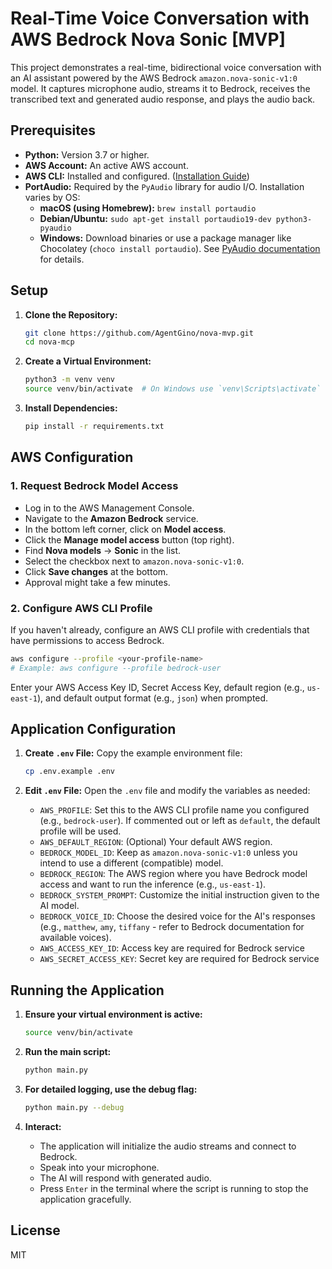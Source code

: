 # Real-Time Voice Conversation with AWS Bedrock Nova Sonic [MVP]

This project demonstrates a real-time, bidirectional voice conversation with an AI assistant powered by the AWS Bedrock `amazon.nova-sonic-v1:0` model. It captures microphone audio, streams it to Bedrock, receives the transcribed text and generated audio response, and plays the audio back.

## Prerequisites

*   **Python:** Version 3.7 or higher.
*   **AWS Account:** An active AWS account.
*   **AWS CLI:** Installed and configured. ([Installation Guide](https://docs.aws.amazon.com/cli/latest/userguide/getting-started-install.html))
*   **PortAudio:** Required by the `PyAudio` library for audio I/O. Installation varies by OS:
    *   **macOS (using Homebrew):** `brew install portaudio`
    *   **Debian/Ubuntu:** `sudo apt-get install portaudio19-dev python3-pyaudio`
    *   **Windows:** Download binaries or use a package manager like Chocolatey (`choco install portaudio`). See [PyAudio documentation](https://people.csail.mit.edu/hubert/pyaudio/) for details.

## Setup

1.  **Clone the Repository:**
    ```bash
    git clone https://github.com/AgentGino/nova-mvp.git
    cd nova-mcp
    ```

2.  **Create a Virtual Environment:**
    ```bash
    python3 -m venv venv
    source venv/bin/activate  # On Windows use `venv\Scripts\activate`
    ```

3.  **Install Dependencies:**
    ```bash
    pip install -r requirements.txt
    ```

## AWS Configuration

### 1. Request Bedrock Model Access

*   Log in to the AWS Management Console.
*   Navigate to the **Amazon Bedrock** service.
*   In the bottom left corner, click on **Model access**.
*   Click the **Manage model access** button (top right).
*   Find **Nova models** -> **Sonic** in the list.
*   Select the checkbox next to `amazon.nova-sonic-v1:0`.
*   Click **Save changes** at the bottom.
*   Approval might take a few minutes.

### 2. Configure AWS CLI Profile

If you haven't already, configure an AWS CLI profile with credentials that have permissions to access Bedrock.

```bash
aws configure --profile <your-profile-name> 
# Example: aws configure --profile bedrock-user
```
Enter your AWS Access Key ID, Secret Access Key, default region (e.g., `us-east-1`), and default output format (e.g., `json`) when prompted.

## Application Configuration

1.  **Create `.env` File:**
    Copy the example environment file:
    ```bash
    cp .env.example .env
    ```

2.  **Edit `.env` File:**
    Open the `.env` file and modify the variables as needed:

    *   `AWS_PROFILE`: Set this to the AWS CLI profile name you configured (e.g., `bedrock-user`). If commented out or left as `default`, the default profile will be used.
    *   `AWS_DEFAULT_REGION`: (Optional) Your default AWS region.
    *   `BEDROCK_MODEL_ID`: Keep as `amazon.nova-sonic-v1:0` unless you intend to use a different (compatible) model.
    *   `BEDROCK_REGION`: The AWS region where you have Bedrock model access and want to run the inference (e.g., `us-east-1`).
    *   `BEDROCK_SYSTEM_PROMPT`: Customize the initial instruction given to the AI model.
    *   `BEDROCK_VOICE_ID`: Choose the desired voice for the AI's responses (e.g., `matthew`, `amy`, `tiffany` - refer to Bedrock documentation for available voices).
    *   `AWS_ACCESS_KEY_ID`: Access key are required for Bedrock service 
    *   `AWS_SECRET_ACCESS_KEY`: Secret key are required for Bedrock service

## Running the Application

1.  **Ensure your virtual environment is active:**
    ```bash
    source venv/bin/activate 
    ```

2.  **Run the main script:**
    ```bash
    python main.py
    ```

3.  **For detailed logging, use the debug flag:**
    ```bash
    python main.py --debug
    ```

4.  **Interact:**
    *   The application will initialize the audio streams and connect to Bedrock.
    *   Speak into your microphone.
    *   The AI will respond with generated audio.
    *   Press `Enter` in the terminal where the script is running to stop the application gracefully.

## License 
MIT